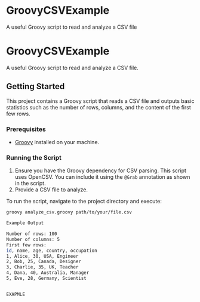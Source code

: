# GroovyCSVExample
A useful Groovy script to read and analyze a CSV file

# GroovyCSVExample

A useful Groovy script to read and analyze a CSV file.

## Getting Started

This project contains a Groovy script that reads a CSV file and outputs basic statistics such as the number of rows, columns, and the content of the first few rows.

### Prerequisites

- [Groovy](https://groovy-lang.org/download.html) installed on your machine.

### Running the Script

1. Ensure you have the Groovy dependency for CSV parsing. This script uses OpenCSV. You can include it using the `@Grab` annotation as shown in the script.
2. Provide a CSV file to analyze.

To run the script, navigate to the project directory and execute:

```sh
groovy analyze_csv.groovy path/to/your/file.csv

Example Output 

Number of rows: 100
Number of columns: 5
First few rows:
id, name, age, country, occupation
1, Alice, 30, USA, Engineer
2, Bob, 25, Canada, Designer
3, Charlie, 35, UK, Teacher
4, Dana, 40, Australia, Manager
5, Eve, 28, Germany, Scientist


EXAPMLE 


